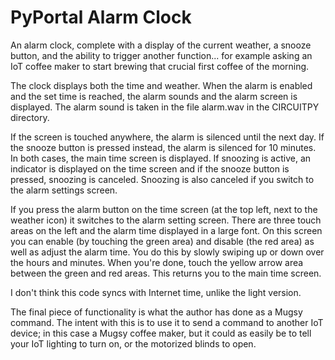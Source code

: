 PyPortal Alarm Clock
========

An alarm clock, complete with a display of the current weather, a snooze button, and the ability to trigger another function... for example asking an IoT coffee maker to start brewing that crucial first coffee of the morning.

The clock displays both the time and weather. When the alarm is enabled and the set time is reached, the alarm sounds and the alarm screen is displayed. The alarm sound is taken in the file alarm.wav in the CIRCUITPY directory.

If the screen is touched anywhere, the alarm is silenced until the next day. If the snooze button is pressed instead, the alarm is silenced for 10 minutes. In both cases, the main time screen is displayed. If snoozing is active, an indicator is displayed on the time screen and if the snooze button is pressed, snoozing is canceled. Snoozing is also canceled if you switch to the alarm settings screen.

If you press the alarm button on the time screen (at the top left, next to the weather icon) it switches to the alarm setting screen. There are three touch areas on the left and the alarm time displayed in a large font. On this screen you can enable (by touching the green area) and disable (the red area) as well as adjust the alarm time. You do this by slowly swiping up or down over the hours and minutes. 
When you're done, touch the yellow arrow area between the green and red areas. This returns you to the main time screen.

I don't think this code syncs with Internet time, unlike the light version.

The final piece of functionality is what the author has done as a Mugsy command. The intent with this is to use it to send a command to another IoT device; in this case a Mugsy coffee maker, but it could as easily be to tell your IoT lighting to turn on, or the motorized blinds to open.
